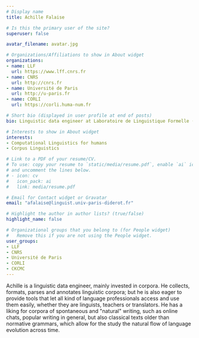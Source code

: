 ```yaml
---
# Display name
title: Achille Falaise

# Is this the primary user of the site?
superuser: false

avatar_filename: avatar.jpg

# Organizations/Affiliations to show in About widget
organizations:
- name: LLF
  url: https://www.lff.cnrs.fr
- name: CNRS
  url: http://cnrs.fr
- name: Université de Paris
  url: http://u-paris.fr
- name: CORLI
  url: https://corli.huma-num.fr

# Short bio (displayed in user profile at end of posts)
bio: Linguistic data engineer at Laboratoire de Linguistique Formelle (CNRS/Université de Paris), Paris, France.

# Interests to show in About widget
interests:
- Computational Linguistics for humans
- Corpus Linguistics

# Link to a PDF of your resume/CV.
# To use: copy your resume to `static/media/resume.pdf`, enable `ai` icons in `params.toml`, 
# and uncomment the lines below.
# - icon: cv
#   icon_pack: ai
#   link: media/resume.pdf

# Email for Contact widget or Gravatar
email: "afalaise@linguist.univ-paris-diderot.fr"

# Highlight the author in author lists? (true/false)
highlight_name: false

# Organizational groups that you belong to (for People widget)
#   Remove this if you are not using the People widget.
user_groups:
- LLF
- CNRS
- Université de Paris
- CORLI
- CKCMC 
---
```


Achille is a linguistic data engineer, mainly invested in corpora. He collects, formats, parses and annotates linguistic corpora; but he is also eager to provide tools that let all kind of language professionals access and use them easily, whether they are linguists, teachers or translators. He has a liking for corpora of spontaneous and "natural" writing, such as online chats, popular writing in general, but also classical texts older than normative grammars, which allow for the study the natural flow of language evolution across time.
